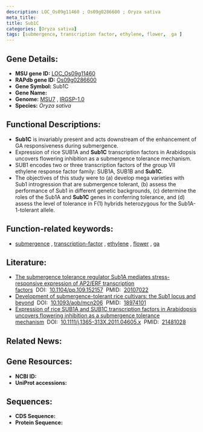 ```yaml
---
description: LOC_Os09g11460 ; Os09g0286600 ; Oryza sativa
meta_title:
title: Sub1C
categories: [Oryza sativa]
tags: [submergence, transcription factor, ethylene, flower,  ga ]
---
```


## Gene Details:
- **MSU gene ID:** [LOC_Os09g11460](http://rice.uga.edu/cgi-bin/ORF_infopage.cgi?orf=LOC_Os09g11460)  
- **RAPdb gene ID:** [Os09g0286600](https://rapdb.dna.affrc.go.jp/locus/?name=Os09g0286600)  
- **Gene Symbol:** Sub1C
- **Gene Name:**
- **Genome:**  [MSU7](http://rice.uga.edu/)&nbsp;,&nbsp;[IRGSP-1.0](https://rapdb.dna.affrc.go.jp/download/irgsp1.html)
- **Species:** *Oryza sativa*

## Functional Descriptions:
   - **Sub1C** is invariably present and acts downstream of the enhancement of GA responsiveness during submergence.
   - Expression of rice SUB1A and **Sub1C** transcription factors in Arabidopsis uncovers flowering inhibition as a submergence tolerance mechanism.
   - SUB1 encodes two or three transcription factors of the group VII ethylene response factor family: SUB1A, SUB1B and **Sub1C**.
   - The objectives of this study were to (a) develop mega varieties with Sub1 introgression that are submergence tolerant, (b) assess the performance of Sub1 in different genetic backgrounds, (c) determine the roles of the Sub1A and **Sub1C** genes in conferring tolerance, and (d) assess the level of tolerance in F(1) hybrids heterozygous for the Sub1A-1-tolerant allele.

## Function-related keywords:
   - [submergence](/tags/submergence/)&nbsp;,&nbsp;[transcription-factor](/tags/transcription-factor/)&nbsp;,&nbsp;[ethylene](/tags/ethylene/)&nbsp;,&nbsp;[flower](/tags/flower/)&nbsp;,&nbsp;[ga](/tags/ga/)

## Literature:
   - [The submergence tolerance regulator Sub1A mediates stress-responsive expression of AP2/ERF transcription factors](https://www.doi.org/10.1104/pp.109.152157)&nbsp;&nbsp;DOI:&nbsp;&nbsp;[10.1104/pp.109.152157](https://www.doi.org/10.1104/pp.109.152157)&nbsp;&nbsp;PMID:&nbsp;&nbsp;[20107022](https://pubmed.ncbi.nlm.nih.gov/20107022/)
   - [Development of submergence-tolerant rice cultivars: the Sub1 locus and beyond](https://www.doi.org/10.1093/aob/mcn206)&nbsp;&nbsp;DOI:&nbsp;&nbsp;[10.1093/aob/mcn206](https://www.doi.org/10.1093/aob/mcn206)&nbsp;&nbsp;PMID:&nbsp;&nbsp;[18974101](https://pubmed.ncbi.nlm.nih.gov/18974101/)
   - [Expression of rice SUB1A and SUB1C transcription factors in Arabidopsis uncovers flowering inhibition as a submergence tolerance mechanism](https://www.doi.org/10.1111/j.1365-313X.2011.04605.x)&nbsp;&nbsp;DOI:&nbsp;&nbsp;[10.1111/j.1365-313X.2011.04605.x](https://www.doi.org/10.1111/j.1365-313X.2011.04605.x)&nbsp;&nbsp;PMID:&nbsp;&nbsp;[21481028](https://pubmed.ncbi.nlm.nih.gov/21481028/)

## Related News:

## Gene Resources:
- **NCBI ID:**  []()
- **UniProt accessions:** [](https://www.uniprot.org/uniprotkb//entry)

## Sequences:
- **CDS Sequence:**
- **Protein Sequence:**
